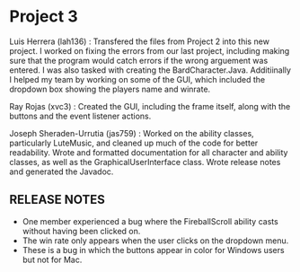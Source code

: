 # Project 3

Luis Herrera (lah136) : Transfered the files from Project 2 into this new project. I worked on fixing the errors from our last project, including making sure that the program would catch errors if the wrong arguement was entered. I was also tasked with creating the BardCharacter.Java. Additiinally I helped my team by working on some of the GUI, which included the dropdown box showing the players name and winrate.

Ray Rojas (xvc3) : Created the GUI, including the frame itself, along with the buttons and the event listener actions.

Joseph Sheraden-Urrutia (jas759) : Worked on the ability classes, particularly LuteMusic, and cleaned up much of the code for better readability. Wrote and formatted documentation for all character and ability classes, as well as the GraphicalUserInterface class. Wrote release notes and generated the Javadoc. 

## RELEASE NOTES

- One member experienced a bug where the FireballScroll ability casts without having been clicked on.
- The win rate only appears when the user clicks on the dropdown menu.
- These is a bug in which the buttons appear in color for Windows users but not for Mac.

